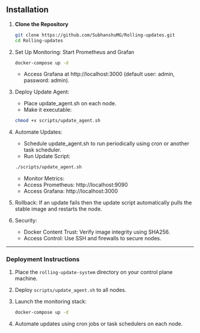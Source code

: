## Installation

1. **Clone the Repository**
   ```bash
   git clone https://github.com/SubhanshuMG/Rolling-updates.git
   cd Rolling-updates
   ```

2.	Set Up Monitoring: Start Prometheus and Grafan
    ```bash
    docker-compose up -d
    ```

	- Access Grafana at http://localhost:3000 (default user: admin, password: admin).

3.	Deploy Update Agent:
	- Place update_agent.sh on each node.
	- Make it executable:

    ```bash
    chmod +x scripts/update_agent.sh
    ```

4.	Automate Updates:
	- Schedule update_agent.sh to run periodically using cron or another task scheduler.
	- Run Update Script:
    ```bash
    ./scripts/update_agent.sh
    ```    
	- Monitor Metrics:
	- Access Prometheus: http://localhost:9090
	- Access Grafana: http://localhost:3000

5. Rollback: If an update fails then the update script automatically pulls the stable image and restarts the node.

6. Security:
    - Docker Content Trust: Verify image integrity using SHA256.
	- Access Control: Use SSH and firewalls to secure nodes.
---

### Deployment Instructions

1. Place the `rolling-update-system` directory on your control plane machine.
2. Deploy `scripts/update_agent.sh` to all nodes.
3. Launch the monitoring stack:
   ```bash
   docker-compose up -d
   ```

4.	Automate updates using cron jobs or task schedulers on each node.